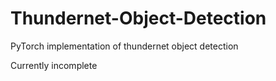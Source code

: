 # Thundernet-Object-Detection
PyTorch implementation of thundernet object detection

Currently incomplete
